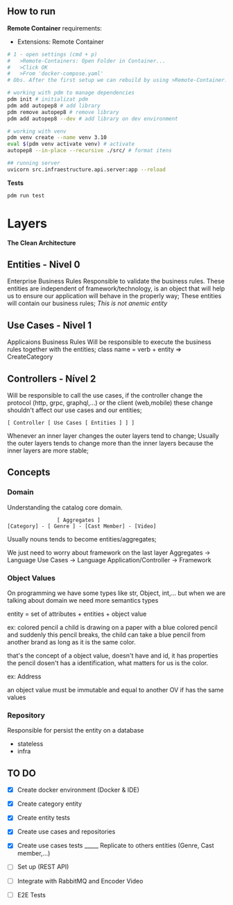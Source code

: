 ## How to run

**Remote Container**
requirements:
- Extensions: Remote Container

```bash
# 1 - open settings (cmd + p)
#   >Remote-Containers: Open Folder in Container...
#   >Click OK
#   >From 'docker-compose.yaml'
# Obs. After the first setup we can rebuild by using >Remote-Container: Rebuild and Reopen in Container

# working with pdm to manage dependencies
pdm init # initializat pdm
pdm add autopep8 # add library
pdm remove autopep8 # remove library
pdm add autopep8 --dev # add library on dev environment

# working with venv
pdm venv create --name venv 3.10
eval $(pdm venv activate venv) # activate
autopep8 --in-place --recursive ./src/ # format itens

## running server
uvicorn src.infraestructure.api.server:app --reload
```

**Tests**
```bash
pdm run test
```

# Layers
**The Clean Architecture**

## Entities - Nivel 0
Enterprise Business Rules
Responsible to validate the business rules.
These entities are independent of framework/technology, is an object that will help us to ensure our application will behave in the properly way;
These entities will contain our business rules;
*This is not anemic entity*

## Use Cases - Nivel 1
Applicaions Business Rules
Will be responsible to execute the business rules together with the entities;
class name = verb + entity => CreateCategory

## Controllers - Nível 2
Will be responsible to call the use cases, if the controller change the protocol (http, grpc, graphql,...) or the client (web,mobile) these change shouldn't affect our use cases and our entities;

```
[ Controller [ Use Cases [ Entities ] ] ]
```

Whenever an inner layer changes the outer layers tend to change;
Usually the outer layers tends to change more than the inner layers because the inner layers are more stable;

## Concepts
### Domain
Understanding the catalog core domain.

```
                [ Aggregates ]   
[Category] - [ Genre ] - [Cast Member] - [Video]
```

Usually nouns tends to become entities/aggregates;

We just need to worry about framework on the last layer
Aggregates -> Language
Use Cases -> Language
Application/Controller -> Framework


### Object Values
On programming we have some types like str, Object, int,...
but when we are talking about domain we need more semantics types

entity = set of attributes + entities + object value

ex: colored pencil
a child is drawing on a paper with a blue colored pencil
and suddenly this pencil breaks, the child can take a blue
pencil from another brand as long as it is the same color.

that's the concept of a object value, doesn't have and id, it has properties
the pencil dosen't has a identification, what matters for us is the color.

ex: Address

an object value must be immutable and equal to another OV if has the same values

### Repository
Responsible for persist the entity on a database
- stateless
- infra

## TO DO
- [x] Create docker environment (Docker & IDE)
- [x] Create category entity
- [x] Create entity tests
- [x] Create use cases and repositories
- [x] Create use cases tests
_____ Replicate to others entities (Genre, Cast member,...)


- [ ] Set up (REST API)
- [ ] Integrate with RabbitMQ and Encoder Video
- [ ] E2E Tests